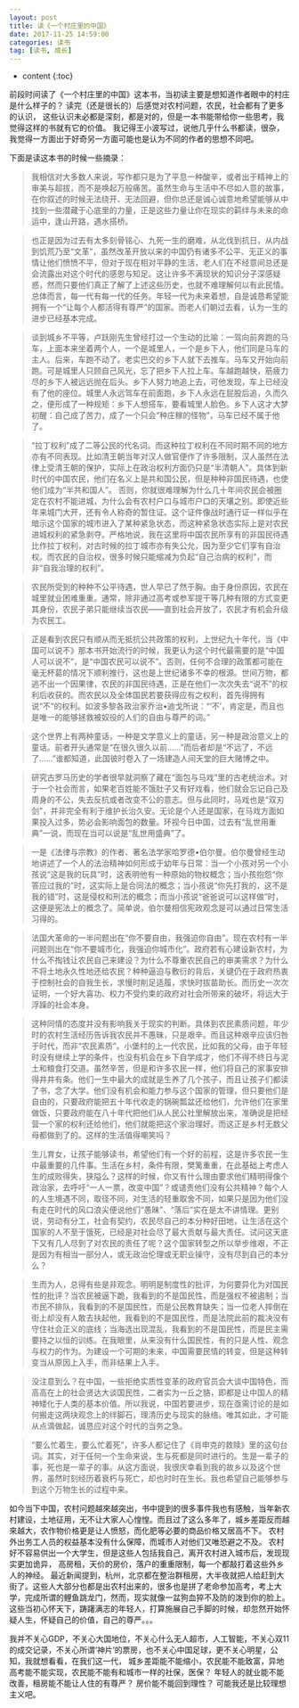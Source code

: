 ```yaml
---
layout: post
title: 读《一个村庄里的中国》
date: 2017-11-25 14:59:00
categories: 读书
tag: [读书, 成长]
---
```



* content
{:toc}

前段时间读了《一个村庄里的中国》这本书，当初读主要是想知道作者眼中的村庄是什么样子的？ 读完（还是很长的）后感觉对农村问题，农民，社会都有了更多的认识， 这些认识未必都是深刻，都是对的，但是一本书能带给你一些思考，我觉得这样的书就有它的价值。 我记得王小波写过，说他几乎什么书都读，很杂，我觉得一方面出于好奇另一方面可能也是认为不同的作者的思想不同吧。

下面是读这本书的时候一些摘录：

> 我相信对大多数人来说，写作都只是为了平息一种酸辛，或者出于精神上的审美与超拔，而不是唤起万般痛苦。虽然生命与生活中不尽如人意的故事，在你叙述的时候无法绕开、无法回避，但你总还是诚心诚意地希望能够从中找到一些潜藏于心底里的力量，正是这些力量让你在现实的羁绊与未来的命运中，逢山开路，遇水搭桥。

> 也正是因为过去有太多刻骨铭心、九死一生的磨难，从北伐到抗日，从内战到饥荒乃至“文革”，虽然改革开放以来的中国仍有诸多不公平、无正义的事情让他们愤愤不平，但对于现在相对平静的生活，老人们在不经意间总还是会流露出对这个时代的感恩与知足。这让许多不满现状的知识分子深感疑惑，然而只要他们真正了解了上述这些历史，也就不难理解何以有此民情。总体而言，每一代有每一代的任务。年轻一代为未来着想，自是诚恳希望能拥有一个“让每个人都活得有尊严”的国家。而老人们朝过去看，认为一生的进步已经基本完成。

> 谈到城乡不平等，卢跃刚先生曾经打过一个生动的比喻：一驾向前奔跑的马车，上面本来坐着两个人，一个是城里人，一个是乡下人，他们同是马车的主人。后来，车跑不动了。老实巴交的乡下人就下去推车。马车又开始向前跑。可是城里人只顾自己风光，忘了把乡下人拉上车。车越跑越快，筋疲力尽的乡下人被远远抛在后头。乡下人努力地追上去，可他发现，车上已经没有了他的座位。城里人永远驾车在前面跑，乡下人永远在屁股后追，久而久之，便形成了一种规矩：乡下人想搭车，要看城里人脸色。乡下人这才大梦初醒：自己成了苦力，成了一个只会“种庄稼的怪物”，马车已经不属于他了。

> “拉丁权利”成了二等公民的代名词。而这种拉丁权利在不同时期不同的地方亦有不同表现。比如清王朝当年对汉人做官便作了许多限制，汉人虽然在法律上受清王朝的保护，实际上在政治权利方面仍只是“半清朝人”。具体到新时代的中国农民，他们在名义上是共和国公民，但是种种非国民待遇，也使他们成为“半共和国人”。 否则，你就很难理解为什么几十年间农民会被圈定在农村不能进城，为什么会有农村户口与城市户口的天壤之别。即使近些年来城门大开，还有令人称奇的暂住证。这个证件像战时通行证一样似乎在暗示这个国家的城市进入了某种紧急状态，而这种紧急状态实际上是对农民进城权利的紧急剥夺。严格地说，我在这里将中国农民所享有的非国民待遇比作拉丁权利，对古时候的拉丁城市亦有失公允，因为至少它们享有自治权。而农民的自治权，很多时候只能缩减为负起“自己治病的权利”，而非“自我治理的权利”。

> 农民所受到的种种不公平待遇，世人早已了然于胸。由于身份原因，农民在城里就业困难重重。通常，除非通过高考或参军提干等几种有限的方式变更其身份，农民子弟只能继续当农民——直到社会开放了，农民才有机会升级为农民工。

> 正是看到农民只有顺从而无抵抗公共政策的权利，上世纪九十年代，当《中国可以说不》那本书开始流行的时候，我更认为这个时代最需要的是“中国人可以说不”，是“中国农民可以说不”。否则，任何不合理的政策都可能在毫无杯葛的情况下顺利推行，这也是上世纪诸多不幸的根源。世间万物，都逃不出一个因果律，农民的非国民待遇，正是在他们一次次失去“说不”的权利后收获的。而农民以及全体国民若要获得应有之权利，首先得拥有说“不”的权利。如波多黎各政治家乔治•迪戈所说：“‘不’，肯定是，而且也是唯一的能够拯救被奴役的人们的自由与尊严的词。”

> 这个世界上有两种童话，一种是文学意义上的童话，另一种是政治意义上的童话。前者开头通常是“在很久很久以前……”而后者却是“不远了，不远了……”谁都知道，此国彼时卷入了一场建造人间天堂的巨大赌博之中。

> 研究古罗马历史的学者很早就洞察了藏在“面包与马戏”里的古老统治术。对于一个社会而言，如果老百姓能不饿肚子又有好戏看，他们就会忘记自己及周身的不公，失去反抗或者改变不公的意志。但与此同时，马戏也是“双刃剑”，并非完全有利于维护长治久安。无论是个人还是国家，在马戏方面如果投入过多，势必会影响面包的数量。环视今日中国，过去有“乱世用重典”一说，而现在当可以说是“乱世用盛典”了。

> 一是《法律与宗教》的作者、著名法学家哈罗德•伯尔曼。伯尔曼曾经生动地讲述了一个人的法治精神如何形成于幼年与日常：当一个小孩对另一个小孩说“这是我的玩具”时，这表明他有一种原始的物权概念；当小孩抱怨“你答应过我的”时，这实际上是合同法的概念；当小孩说“你先打我的，这不是我的错”时，这是侵权和刑法的概念；而当小孩说“爸爸说可以这样做”时，这便是宪法上的概念了。简单说，伯尔曼相信宪政观念是可以通过日常生活习得的。

> 法国大革命的一半问题出在“你不要自由，我强迫你自由”。现在农村有一半问题则出在“你不要城市化，我强迫你城市化”。政府若有心建设新农村，为什么不掏钱让农民自己来建设？为什么不尊重农民自己的审美需求？为什么不将土地永久性地还给农民？种种逼迫与敷衍的背后，关键仍在于政府热衷于控制社会的自我生长，求慢时削足适履，求快时拔苗助长。而历史一次次证明，一个好大喜功、权力不受约束的政府对社会所带来的破坏，将远大于浮躁的社会本身。

> 这种同情的态度并没有影响我关于现实的判断。具体到农民素质问题，年少时的农村生活经历告诉我农民并不愚昧，只是艰辛。而且这种艰辛应该归咎于时代，而非“农民素质”。小堡村的上一代农民，比如我的父母，由于年轻时没有继续上学的条件，也没有机会在乡下自学成才，他们不得不终日与泥土和粮食打交道。虽然辛苦，但是和许多农民一样，他们将自己的家事安排得井井有条。他们一生中最大的成就是生养了几个孩子，而且让孩子们都读了书，念了大学。他们没有机会和能力参与这个国家的管理，但只要他们是自由的，只要政府能把五十年代收走的锅碗瓢盆还给他们，允许他们在家里做饭，只要政府能在八十年代把他们从人民公社里解放出来，准确说是把经营一个家的权利还给他们，他们就能把这个家治理好。而这正是乡村无数父母都做到了的。这样的生活值得嘲笑吗？

> 生儿育女，让孩子能够读书，希望他们有一个好的前程，这是许多农民一生中最重要的几件事。生活在乡村，条件有限，樊篱重重，在此基础上考虑人生的成败得失，狭隘么？这样的时候，你又有什么理由要求他们精明得像个政治家，去呼吁“一人一票，改变中国”？或谴责他们没有公共精神？每个人的人生境遇不同，取径不同，对生活的轻重取舍不同，如果只是因为他们没有走在时代的风口浪尖便说他们“愚昧”、“落后”实在是太不讲情理。更别说，劳动有分工，社会有契约，农民尽自己的本分种好田地，让生活在这个国家的人不至于饿死，已经是对社会尽了最大贡献与最大责任。试问这天底下又有几人尽到了对农民的责任了呢？这个国家转型之所以举步维艰，不正是因为有相当一部分人，或无政治伦理或无职业操守，没有尽到自己的本分么？

> 生而为人，总得有些是非观念。明明是制度性的批评，为何要异化为对国民性的批评？当农民被逼下跪，我看到的不是国民性，而是强权不被遏制；当市民不排队，我看到的不是国民性，而是公民教育缺失；当一位老人摔倒在街上却没有人敢去扶起他，我看到的不是国民性，而是法院此前的裁决没有守住社会正义的底线；当海选出现混乱，我看到的不是国民性，而是民主需要持之以恒的训练。在我眼里，从来没有什么国民性，有的只是人性、观念与权力的作为。为建设一个可期的未来，中国需要民情的转变，但是这种转变当从原因上入手，而非结果上入手。

> 没注意到么？在中国，一些拒绝实质性变革的政府官员会大谈中国特色，而高高在上的社会贤达大谈国民性，二者实为一丘之貉，即都是让中国人的精神矮化于人类的基本价值。所以我说，中国若要进步，现在亟需讨论的是如何搬走这两块观念上的绊脚石，理清历史与现实的脉络。唯其如此，才可能从点滴做起，诚恳应对这个时代的当务之急。

> “要么忙着生，要么忙着死”，许多人都记住了《肖申克的救赎》里的这句台词。其实，对于任何一个生命来说，生与死都是同时进行的。生是一辈子的事，死也是一辈子的事。从这方面说，我很庆幸看到我的故乡以及这个世界，虽然时刻经历着衰朽与死亡，却也时时在生长。我也希望自己能够参与到这个万物生长的过程中来。



如今当下中国，农村问题越來越突出，书中提到的很多事件我也有感触，当年新农村建设，土地征用，无不让大家人心惶惶。而且过了这么多年了，城乡差距反而越來越大，农作物价格更是让人愤怒，而化肥等必要的商品价格又居高不下。 农村外出务工人员的权益基本没有什么保障，而城市人对他们又唯恐避之不及。 农村好不容易供出一个大学生，但是这些人包括我自己，离开农村进入城市后，发现现实更加诡异， 高房租，天价的房价，落户的重重限制，每一个都敲打着这些外乡人的神经。 最近新闻提到，杭州，北京都在整治群租房，大半夜就把人给赶到大街了。这些人大部分也都是出农村出来的，很多也是拼了老命参加高考，考上大学，完成所谓的鲤鱼跳龙门，然而，现实就像一盆狗血猝不及防的泼到你的脸上。这些当初心怀天下，踌躇满志的年轻人，打算施展自己手脚的时候，却忽然开始怀疑人生，怀疑自己的价值，自己的尊严。。。

我并不关心GDP，不关心大国地位，不关心什么无人超市，人工智能，不关心双11的成交记录，不关心所谓‘神片’的票房，也不关心中国足球，更不关心明星，公知，我就想看看，在我们这一代， 城乡差距能不能缩小，农民能不能致富，异地高考能不能实现，农民能不能有和城市一样的社保，医保？ 年轻人的就业能不能改善，租房能不能让人住的有尊严？ 房价能不能回到理性？ 可能我还是比较理想主义吧。


